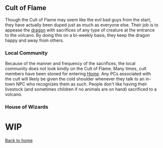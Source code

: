 ## Cult of Flame

Though the Cult of Flame may seem like the evil bad guys from the start, they have actually been duped just as much as everyone else. Their job is to appease the [dragon][dragon] with sacrifices of any type of creature at the entrance to the volcano. By doing this on a bi-weekly basis, they keep the dragon happy and away from others.

### Local Community

Because of the manner and frequency of the sacrifices, the local community does not look kindly on the Cult of Flame. Many times, cult members have been stoned for entering [Home][home-city]. Any PCs associated with the cult will likely be given the cold shoulder whenever they talk to an in-town NPC who recognizes them as such. People don't like having their livestock (and sometimes children if no animals are on hand) sacrificed to a volcano.

### House of Wizards

# WIP

[Back to home][home]

[home]: /Dragonfire
[home-city]: /Dragonfire/places/home-city
[dragon]: /Dragonfire/groups/dragon
